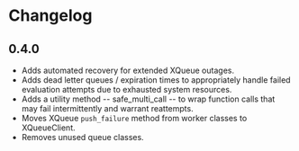 # Changelog

## 0.4.0

* Adds automated recovery for extended XQueue outages.
* Adds dead letter queues / expiration times to appropriately handle failed evaluation attempts due to exhausted system resources.
* Adds a utility method -- safe_multi_call -- to wrap function calls that may fail intermittently and warrant reattempts.
* Moves XQueue `push_failure` method from worker classes to XQueueClient.
* Removes unused queue classes.